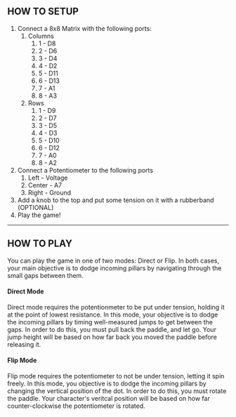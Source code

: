 ## HOW TO SETUP
1. Connect a 8x8 Matrix with the following ports:
   1. Columns
        1. 1 - D8
        2. 2 - D6
        3. 3 - D4
        4. 4 - D2
        5. 5 - D11
        6. 6 - D13
        7. 7 - A1
        8. 8 - A3
   2. Rows
        1. 1 - D9
        2. 2 - D7
        3. 3 - D5
        4. 4 - D3
        5. 5 - D10
        6. 6 - D12
        7. 7 - A0
        8. 8 - A2
2. Connect a Potentiometer to the following ports
    1. Left - Voltage
    2. Center - A7
    3. Right - Ground
3. Add a knob to the top and put some tension on it with a rubberband (OPTIONAL)
4. Play the game!

---

## HOW TO PLAY
You can play the game in one of two modes: Direct or Flip. In both cases, your main objective is to dodge incoming pillars by navigating through the small gaps between them.

#### Direct Mode
Direct mode requires the potentionmeter to be put under tension, holding it at the point of lowest resistance.
In this mode, your objective is to dodge the incoming pillars by timing well-measured jumps to get between the gaps.
In order to do this, you must pull back the paddle, and let go. Your jump height will be based on how far back you moved the paddle before releasing it.

#### Flip Mode
Flip mode requires the potentiometer to not be under tension, letting it spin freely.
In this mode, you objective is to dodge the incoming pillars by changing the vertical position of the dot.
In order to do this, you must rotate the paddle. Your character's veritcal position will be based on how far counter-clockwise the potentiometer is rotated.
